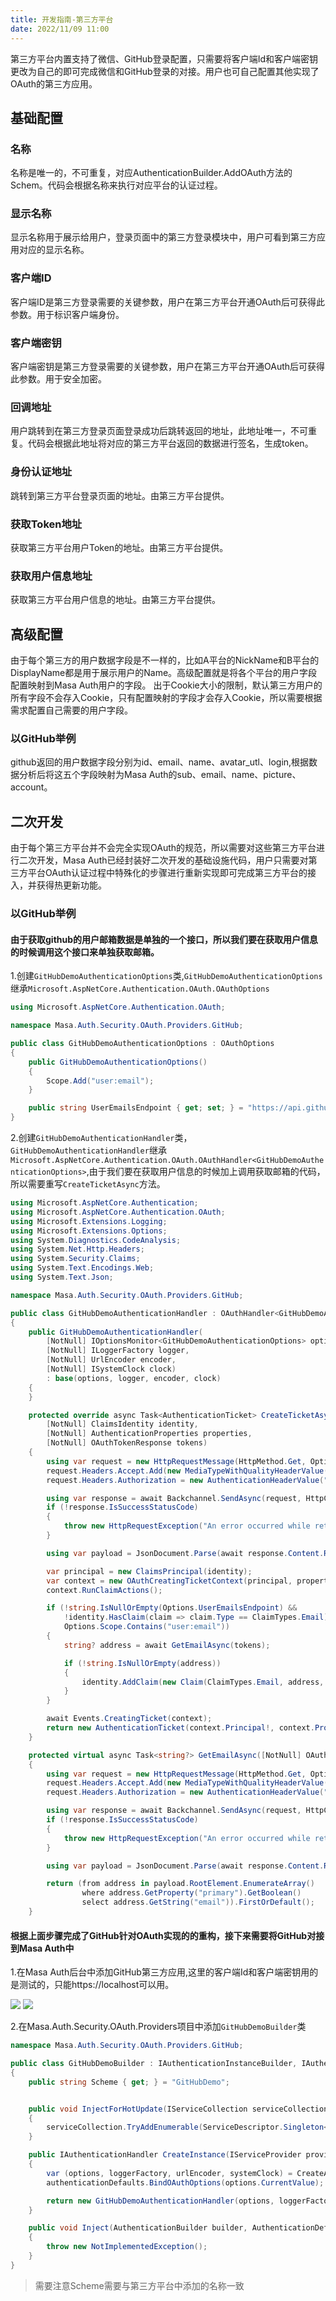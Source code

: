 ```yaml
---
title: 开发指南-第三方平台
date: 2022/11/09 11:00
---
```


第三方平台内置支持了微信、GitHub登录配置，只需要将客户端Id和客户端密钥更改为自己的即可完成微信和GitHub登录的对接。用户也可自己配置其他实现了OAuth的第三方应用。

## 基础配置

### 名称

名称是唯一的，不可重复，对应AuthenticationBuilder.AddOAuth方法的Schem。代码会根据名称来执行对应平台的认证过程。

### 显示名称

显示名称用于展示给用户，登录页面中的第三方登录模块中，用户可看到第三方应用对应的显示名称。

### 客户端ID

客户端ID是第三方登录需要的关键参数，用户在第三方平台开通OAuth后可获得此参数。用于标识客户端身份。

### 客户端密钥

客户端密钥是第三方登录需要的关键参数，用户在第三方平台开通OAuth后可获得此参数。用于安全加密。

### 回调地址

用户跳转到在第三方登录页面登录成功后跳转返回的地址，此地址唯一，不可重复。代码会根据此地址将对应的第三方平台返回的数据进行签名，生成token。

### 身份认证地址

跳转到第三方平台登录页面的地址。由第三方平台提供。

### 获取Token地址

获取第三方平台用户Token的地址。由第三方平台提供。

### 获取用户信息地址

获取第三方平台用户信息的地址。由第三方平台提供。

## 高级配置

由于每个第三方的用户数据字段是不一样的，比如A平台的NickName和B平台的DisplayName都是用于展示用户的Name。高级配置就是将各个平台的用户字段配置映射到Masa Auth用户的字段。
出于Cookie大小的限制，默认第三方用户的所有字段不会存入Cookie，只有配置映射的字段才会存入Cookie，所以需要根据需求配置自己需要的用户字段。

### 以GitHub举例

github返回的用户数据字段分别为id、email、name、avatar_utl、login,根据数据分析后将这五个字段映射为Masa Auth的sub、email、name、picture、account。

## 二次开发

由于每个第三方平台并不会完全实现OAuth的规范，所以需要对这些第三方平台进行二次开发，Masa Auth已经封装好二次开发的基础设施代码，用户只需要对第三方平台OAuth认证过程中特殊化的步骤进行重新实现即可完成第三方平台的接入，并获得热更新功能。

### 以GitHub举例

#### 由于获取github的用户邮箱数据是单独的一个接口，所以我们要在获取用户信息的时候调用这个接口来单独获取邮箱。

1.创建`GitHubDemoAuthenticationOptions`类,`GitHubDemoAuthenticationOptions`继承`Microsoft.AspNetCore.Authentication.OAuth.OAuthOptions`

```c#
using Microsoft.AspNetCore.Authentication.OAuth;

namespace Masa.Auth.Security.OAuth.Providers.GitHub;

public class GitHubDemoAuthenticationOptions : OAuthOptions
{
    public GitHubDemoAuthenticationOptions()
    {
        Scope.Add("user:email");
    }

    public string UserEmailsEndpoint { get; set; } = "https://api.github.com/user/emails";
}
```

2.创建`GitHubDemoAuthenticationHandler`类，`GitHubDemoAuthenticationHandler`继承`Microsoft.AspNetCore.Authentication.OAuth.OAuthHandler<GitHubDemoAuthenticationOptions>`,由于我们要在获取用户信息的时候加上调用获取邮箱的代码，所以需要重写`CreateTicketAsync`方法。

```c#
using Microsoft.AspNetCore.Authentication;
using Microsoft.AspNetCore.Authentication.OAuth;
using Microsoft.Extensions.Logging;
using Microsoft.Extensions.Options;
using System.Diagnostics.CodeAnalysis;
using System.Net.Http.Headers;
using System.Security.Claims;
using System.Text.Encodings.Web;
using System.Text.Json;

namespace Masa.Auth.Security.OAuth.Providers.GitHub;

public class GitHubDemoAuthenticationHandler : OAuthHandler<GitHubDemoAuthenticationOptions>
{
    public GitHubDemoAuthenticationHandler(
        [NotNull] IOptionsMonitor<GitHubDemoAuthenticationOptions> options,
        [NotNull] ILoggerFactory logger,
        [NotNull] UrlEncoder encoder,
        [NotNull] ISystemClock clock)
        : base(options, logger, encoder, clock)
    {
    }

    protected override async Task<AuthenticationTicket> CreateTicketAsync(
        [NotNull] ClaimsIdentity identity,
        [NotNull] AuthenticationProperties properties,
        [NotNull] OAuthTokenResponse tokens)
    {
        using var request = new HttpRequestMessage(HttpMethod.Get, Options.UserInformationEndpoint);
        request.Headers.Accept.Add(new MediaTypeWithQualityHeaderValue("application/json"));
        request.Headers.Authorization = new AuthenticationHeaderValue("Bearer", tokens.AccessToken);

        using var response = await Backchannel.SendAsync(request, HttpCompletionOption.ResponseHeadersRead, Context.RequestAborted);
        if (!response.IsSuccessStatusCode)
        {
            throw new HttpRequestException("An error occurred while retrieving the user profile.");
        }

        using var payload = JsonDocument.Parse(await response.Content.ReadAsStringAsync(Context.RequestAborted));

        var principal = new ClaimsPrincipal(identity);
        var context = new OAuthCreatingTicketContext(principal, properties, Context, Scheme, Options, Backchannel, tokens, payload.RootElement);
        context.RunClaimActions();

        if (!string.IsNullOrEmpty(Options.UserEmailsEndpoint) &&
            !identity.HasClaim(claim => claim.Type == ClaimTypes.Email) &&
            Options.Scope.Contains("user:email"))
        {
            string? address = await GetEmailAsync(tokens);

            if (!string.IsNullOrEmpty(address))
            {
                identity.AddClaim(new Claim(ClaimTypes.Email, address, ClaimValueTypes.String, Options.ClaimsIssuer));
            }
        }

        await Events.CreatingTicket(context);
        return new AuthenticationTicket(context.Principal!, context.Properties, Scheme.Name);
    }

    protected virtual async Task<string?> GetEmailAsync([NotNull] OAuthTokenResponse tokens)
    {
        using var request = new HttpRequestMessage(HttpMethod.Get, Options.UserEmailsEndpoint);
        request.Headers.Accept.Add(new MediaTypeWithQualityHeaderValue("application/json"));
        request.Headers.Authorization = new AuthenticationHeaderValue("Bearer", tokens.AccessToken);

        using var response = await Backchannel.SendAsync(request, HttpCompletionOption.ResponseHeadersRead, Context.RequestAborted);
        if (!response.IsSuccessStatusCode)
        {
            throw new HttpRequestException("An error occurred while retrieving the email address associated to the user profile.");
        }

        using var payload = JsonDocument.Parse(await response.Content.ReadAsStringAsync(Context.RequestAborted));

        return (from address in payload.RootElement.EnumerateArray()
                where address.GetProperty("primary").GetBoolean()
                select address.GetString("email")).FirstOrDefault();
    }
```

#### 根据上面步骤完成了GitHub针对OAuth实现的的重构，接下来需要将GitHub对接到Masa Auth中

1.在Masa Auth后台中添加GitHub第三方应用,这里的客户端Id和客户端密钥用的是测试的，只能https://localhost可以用。

![](\stack\auth\github_demo-01.png)
![](\stack\auth\github_demo-02.png)

2.在Masa.Auth.Security.OAuth.Providers项目中添加`GitHubDemoBuilder`类

```c#
namespace Masa.Auth.Security.OAuth.Providers.GitHub;

public class GitHubDemoBuilder : IAuthenticationInstanceBuilder, IAuthenticationInject
{
    public string Scheme { get; } = "GitHubDemo";


    public void InjectForHotUpdate(IServiceCollection serviceCollection)
    {
        serviceCollection.TryAddEnumerable(ServiceDescriptor.Singleton<IPostConfigureOptions<GitHubDemoAuthenticationOptions>, OAuthPostConfigureOptions<GitHubDemoAuthenticationOptions, GitHubDemoAuthenticationHandler>>());
    }

    public IAuthenticationHandler CreateInstance(IServiceProvider provider, AuthenticationDefaults authenticationDefaults)
    {
        var (options, loggerFactory, urlEncoder, systemClock) = CreateAuthenticationHandlerInstanceUtilities.BuilderParamter<GitHubDemoAuthenticationOptions>(provider, authenticationDefaults.Scheme);
        authenticationDefaults.BindOAuthOptions(options.CurrentValue);

        return new GitHubDemoAuthenticationHandler(options, loggerFactory, urlEncoder, systemClock);
    }

    public void Inject(AuthenticationBuilder builder, AuthenticationDefaults authenticationDefault)
    {
        throw new NotImplementedException();
    }
}
```

> 需要注意Scheme需要与第三方平台中添加的名称一致
